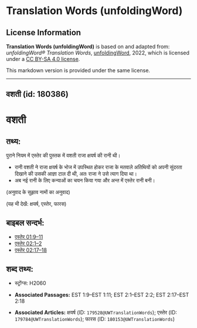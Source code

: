 # Translation Words (unfoldingWord)

## License Information

**Translation Words (unfoldingWord)** is based on and adapted from: _unfoldingWord® Translation Words_, [unfoldingWord](https://unfoldingword.org/utw), 2022, which is licensed under a [CC BY-SA 4.0 license](https://creativecommons.org/licenses/by-sa/4.0/legalcode.en).

This markdown version is provided under the same license.



--------------------------------

## वशती (id: 180386)

वशती
====

तथ्य:
-----

पुराने नियम में एस्तेर की पुस्तक में वशती राजा क्षयर्ष की रानी थी।

* रानी वशती ने राजा क्षयर्ष के भोज में उपस्थित होकर राजा के मतवाले अतिथियों को अपनी सुंदरता दिखाने की उसकी आज्ञा टाल दी थी, अतः राजा ने उसे त्याग दिया था।
* अब नई रानी के लिए कन्याओं का चयन किया गया और अन्त में एस्तेर रानी बनी।

(अनुवाद के सुझाव नामों का अनुवाद)

(यह भी देखें: क्षयर्ष, एस्तेर, फारस)

बाइबल सन्दर्भ:
--------------

* [एस्तेर 01:9–11](https://ref.ly/Esth1:9-Esth1:11)
* [एस्तेर 02:1–2](https://ref.ly/Esth2:1-Esth2:2)
* [एस्तेर 02:17–18](https://ref.ly/Esth2:17-Esth2:18)

शब्द तथ्य:
----------

* स्ट्रोंग्स: H2060

* **Associated Passages:** EST 1:9–EST 1:11; EST 2:1–EST 2:2; EST 2:17–EST 2:18
* **Associated Articles:** क्षयर्ष (ID: `179528@UWTranslationWords`); एस्तेर (ID: `179784@UWTranslationWords`); फारस (ID: `180153@UWTranslationWords`)

